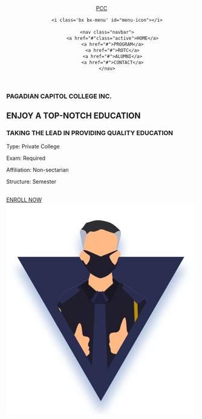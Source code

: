 <!DOCTYPE html>
<html lang="en">
<head>
    <meta charset="UTF-8">
    <meta http-equiv="X-UA-Compatible" content="IE=edge">
    <meta name="viewport" content="width=device-width, initial-scale=1.0">
    <title>Document</title>
    <!--boxicons
    <link href='https://unpkg.com/boxicons@2.1.4/css/boxicons.min.css' rel='stylesheet'>-->
    <LINk rel="stylesheet" href="home.css"></LINk>
</head>
<body>
   <header class="header">
        <a href="#" class="logo">PCC</a>

        <i class='bx bx-menu' id="menu-icon"></i>

        <nav class="navbar">
            <a href="#"class="active">HOME</a>
            <a href="#">PROGRAM</a>
            <a href="#">ROTC</a>
            <a href="#">ALUMNI</a>
            <a href="#">CONTACT</a>
        </nav>
   </header>

   <section class="home" id="home">
        <div class="home-content">
            <h3>PAGADIAN CAPITOL COLLEGE INC.</h3>
            <h1>ENJOY A TOP-NOTCH EDUCATION</h1>
            <h3>TAKING THE LEAD IN PROVIDING <span>QUALITY EDUCATION</span> </h3>
            <P>Type: Private College</p>
            <p>Exam: Required</p>              
            <p>Affiliation: Non-sectarian</p>  
            <p>Structure: Semester</p>
            <br>
            <a href="#" class="btn">ENROLL NOW</a>
        </div>
         <div class="home-img">
            <img src="home-model.png" alt="">
         </div>
   </section>
   <section class="about" id="about">
        <div class="about-img">
            <img src="#" alt="">
         </div>
   </section>
</body>
</html>
